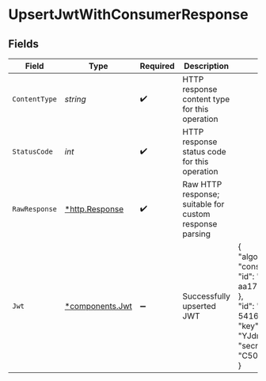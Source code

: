 # UpsertJwtWithConsumerResponse


## Fields

| Field                                                                                                                                                                                                                         | Type                                                                                                                                                                                                                          | Required                                                                                                                                                                                                                      | Description                                                                                                                                                                                                                   | Example                                                                                                                                                                                                                       |
| ----------------------------------------------------------------------------------------------------------------------------------------------------------------------------------------------------------------------------- | ----------------------------------------------------------------------------------------------------------------------------------------------------------------------------------------------------------------------------- | ----------------------------------------------------------------------------------------------------------------------------------------------------------------------------------------------------------------------------- | ----------------------------------------------------------------------------------------------------------------------------------------------------------------------------------------------------------------------------- | ----------------------------------------------------------------------------------------------------------------------------------------------------------------------------------------------------------------------------- |
| `ContentType`                                                                                                                                                                                                                 | *string*                                                                                                                                                                                                                      | :heavy_check_mark:                                                                                                                                                                                                            | HTTP response content type for this operation                                                                                                                                                                                 |                                                                                                                                                                                                                               |
| `StatusCode`                                                                                                                                                                                                                  | *int*                                                                                                                                                                                                                         | :heavy_check_mark:                                                                                                                                                                                                            | HTTP response status code for this operation                                                                                                                                                                                  |                                                                                                                                                                                                                               |
| `RawResponse`                                                                                                                                                                                                                 | [*http.Response](https://pkg.go.dev/net/http#Response)                                                                                                                                                                        | :heavy_check_mark:                                                                                                                                                                                                            | Raw HTTP response; suitable for custom response parsing                                                                                                                                                                       |                                                                                                                                                                                                                               |
| `Jwt`                                                                                                                                                                                                                         | [*components.Jwt](../../models/components/jwt.md)                                                                                                                                                                             | :heavy_minus_sign:                                                                                                                                                                                                            | Successfully upserted JWT                                                                                                                                                                                                     | {<br/>"algorithm": "HS256",<br/>"consumer": {<br/>"id": "84a73fb8-50fc-44a7-a4d5-aa17728ee83f"<br/>},<br/>"id": "75695322-e8a0-4109-aed4-5416b0308d85",<br/>"key": "YJdmaDvVTJxtcWRCvkMikc8oELgAVNcz",<br/>"secret": "C50k0bcahDhLNhLKSUBSR1OMiFGzNZ7X"<br/>} |